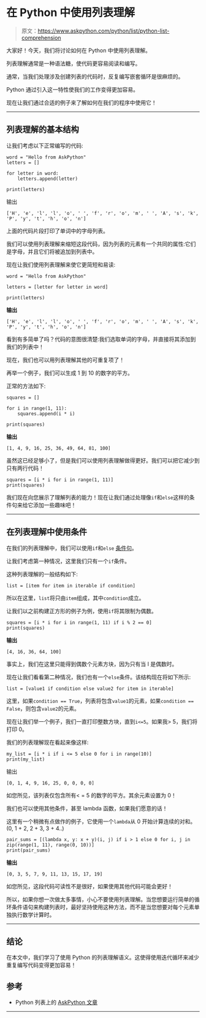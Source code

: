 # 在 Python 中使用列表理解

> 原文：<https://www.askpython.com/python/list/python-list-comprehension>

大家好！今天，我们将讨论如何在 Python 中使用列表理解。

列表理解通常是一种语法糖，使代码更容易阅读和编写。

通常，当我们处理涉及创建列表的代码时，反复编写嵌套循环是很麻烦的。

Python 通过引入这一特性使我们的工作变得更加容易。

现在让我们通过合适的例子来了解如何在我们的程序中使用它！

* * *

## 列表理解的基本结构

让我们考虑以下正常编写的代码:

```
word = "Hello from AskPython"
letters = []

for letter in word:
    letters.append(letter)

print(letters)

```

输出

```
['H', 'e', 'l', 'l', 'o', ' ', 'f', 'r', 'o', 'm', ' ', 'A', 's', 'k', 'P', 'y', 't', 'h', 'o', 'n']

```

上面的代码片段打印了单词中的字母列表。

我们可以使用列表理解来缩短这段代码，因为列表的元素有一个共同的属性:它们是字母，并且它们将被追加到列表中。

现在让我们使用列表理解来使它更简短和易读:

```
word = "Hello from AskPython"

letters = [letter for letter in word]

print(letters)

```

**输出**

```
['H', 'e', 'l', 'l', 'o', ' ', 'f', 'r', 'o', 'm', ' ', 'A', 's', 'k', 'P', 'y', 't', 'h', 'o', 'n']

```

看到有多简单了吗？代码的意图很清楚:我们选取单词的字母，并直接将其添加到我们的列表中！

现在，我们也可以用列表理解其他的可重复项了！

再举一个例子，我们可以生成 1 到 10 的数字的平方。

正常的方法如下:

```
squares = []

for i in range(1, 11):
    squares.append(i * i)

print(squares)

```

**输出**

```
[1, 4, 9, 16, 25, 36, 49, 64, 81, 100]

```

虽然这已经足够小了，但是我们可以使用列表理解做得更好。我们可以把它减少到只有两行代码！

```
squares = [i * i for i in range(1, 11)]
print(squares)

```

我们现在向您展示了理解列表的能力！现在让我们通过处理像`if`和`else`这样的条件句来给它添加一些趣味吧！

* * *

## 在列表理解中使用条件

在我们的列表理解中，我们可以使用`if`和`else` [条件句](https://www.askpython.com/python/python-if-else-elif-statement)。

让我们考虑第一种情况，这里我们只有一个`if`条件。

这种列表理解的一般结构如下:

```
list = [item for item in iterable if condition]

```

所以在这里，`list`将只由`item`组成，其中`condition`成立。

让我们以之前构建正方形的例子为例，使用`if`将其限制为偶数。

```
squares = [i * i for i in range(1, 11) if i % 2 == 0]
print(squares)

```

**输出**

```
[4, 16, 36, 64, 100]

```

事实上，我们在这里只能得到偶数个元素方块，因为只有当 I 是偶数时。

现在让我们看看第二种情况，我们也有一个`else`条件。该结构现在将如下所示:

```
list = [value1 if condition else value2 for item in iterable]

```

这里，如果`condition == True`，列表将包含`value1`的元素，如果`condition == False`，则包含`value2`的元素。

现在让我们举一个例子，我们一直打印整数方块，直到`i<=5`。如果我> 5，我们将打印 0。

我们的列表理解现在看起来像这样:

```
my_list = [i * i if i <= 5 else 0 for i in range(10)]
print(my_list)

```

输出

```
[0, 1, 4, 9, 16, 25, 0, 0, 0, 0]

```

如您所见，该列表仅包含所有< = 5 的数字的平方。其余元素设置为 0！

我们也可以使用其他条件，甚至 lambda 函数，如果我们愿意的话！

这里有一个稍微有点做作的例子，它使用一个`lambda`从 0 开始计算连续的对和。(0, 1 + 2, 2 + 3, 3 + 4..)

```
pair_sums = [(lambda x, y: x + y)(i, j) if i > 1 else 0 for i, j in zip(range(1, 11), range(0, 10))]
print(pair_sums)

```

**输出**

```
[0, 3, 5, 7, 9, 11, 13, 15, 17, 19]

```

如您所见，这段代码可读性不是很好，如果使用其他代码可能会更好！

所以，如果你想一次做太多事情，小心不要使用列表理解。当您想要运行简单的循环条件语句来构建列表时，最好坚持使用这种方法，而不是当您想要对每个元素单独执行数学计算时。

* * *

## 结论

在本文中，我们学习了使用 Python 的列表理解语义。这使得使用迭代循环来减少重复编写代码变得更加容易！

## 参考

*   Python 列表上的 [AskPython 文章](https://www.askpython.com/python/list/python-list)

* * *